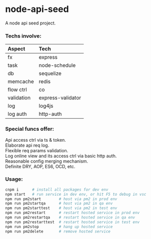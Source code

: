 # node-api-seed
A node api seed project.

### Techs involve:

|Aspect     |Tech               |
|:---       |:---               |
|fx         |express            |
|task       |node-schedule      |
|db         |sequelize          |
|memcache   |redis              |
|flow ctrl  |co                 |
|validation |express-validator  |
|log        |log4js             |
|log auth   |http-auth          |

### Special funcs offer:
Api access ctrl via ts & token.  
Elaborate api req log.  
Flexible req params validation.  
Log online view and its access ctrl via basic http auth.  
Reasonable config merging mechanism.  
Definite DRY, AOP, ES6, OCD, etc.

### Usage:
```bash
cnpm i      # install all packages for dev env
npm start   # run service in dev env, or hit F5 to debug in vsc
npm run pm2start        # host via pm2 in prod env
npm run pm2startqa      # host via pm2 in qa env
npm run pm2starttest    # host via pm2 in test env
npm run pm2restart      # restart hosted service in prod env
npm run pm2restartqa    # restart hosted service in qa env
npm run pm2restarttest  # restart hosted service in test env
npm run pm2stop         # hang up hosted service
npm run pm2delete       # remove hosted service
```